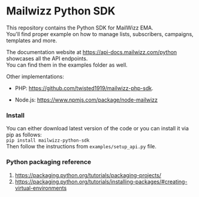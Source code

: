 Mailwizz Python SDK
================

This repository contains the Python SDK for MailWizz EMA.  
You'll find proper example on how to manage lists, subscribers, campaigns, templates and more.

The documentation website at https://api-docs.mailwizz.com/python showcases all the API endpoints.  
You can find them in the examples folder as well.  

Other implementations:
- PHP: https://github.com/twisted1919/mailwizz-php-sdk.  

- Node.js: https://www.npmjs.com/package/node-mailwizz  

### Install
You can either download latest version of the code or you can install it via pip as follows:  
`pip install mailwizz-python-sdk`  
Then follow the instructions from `examples/setup_api.py` file.


### Python packaging reference    
1. https://packaging.python.org/tutorials/packaging-projects/  
2. https://packaging.python.org/tutorials/installing-packages/#creating-virtual-environments  
